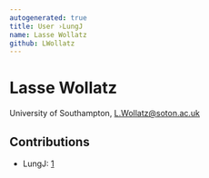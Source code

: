 ```yaml
---
autogenerated: true
title: User ›LungJ
name: Lasse Wollatz
github: LWollatz
---
```


# Lasse Wollatz

University of Southampton, L.Wollatz@soton.ac.uk

## Contributions

-   LungJ: [1](/plugins/lungj)

